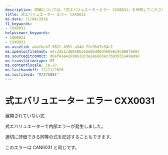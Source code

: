 ```yaml
---
description: 詳細については、「式エバリュエーターエラー CXX0031」を参照してください。
title: 式エバリュエーター エラー CXX0031
ms.date: 11/04/2016
f1_keywords:
- CXX0031
helpviewer_keywords:
- CAN0031
- CXX0031
ms.assetid: adafbcb7-982f-495f-a34d-72e95d7e54c7
ms.openlocfilehash: e4c3d51cd681863e2e8bd90d4b9a8c9c008f6697
ms.sourcegitcommit: d6af41e42699628c3e2e6063ec7b03931a49a098
ms.translationtype: MT
ms.contentlocale: ja-JP
ms.lasthandoff: 12/11/2020
ms.locfileid: "97275881"
---
```

# <a name="expression-evaluator-error-cxx0031"></a>式エバリュエーター エラー CXX0031

展開されていない式

式エバリュエーターで内部エラーが発生しました。

適切に評価できる同等の式を記述することもできます。

このエラーは CAN0031 と同じです。

